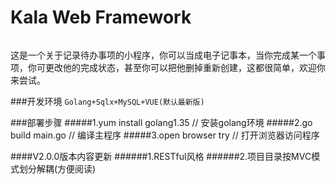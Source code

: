 Kala Web Framework
=======
######
这是一个关于记录待办事项的小程序，你可以当成电子记事本，当你完成某一个事项，你可更改他的完成状态，甚至你可以把他删掉重新创建，这都很简单，欢迎你来尝试。

###开发环境
```Golang+Sqlx+MySQL+VUE(默认最新版)```

###部署步骤
#####1.yum install golang1.35 // 安装golang环境
#####2.go build main.go       // 编译主程序
#####3.open browser try       // 打开浏览器访问程序

####V2.0.0版本内容更新
######1.RESTful风格
######2.项目目录按MVC模式划分解耦(方便阅读)